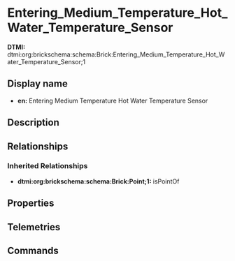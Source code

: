 # Entering_Medium_Temperature_Hot_Water_Temperature_Sensor
**DTMI:** dtmi:org:brickschema:schema:Brick:Entering_Medium_Temperature_Hot_Water_Temperature_Sensor;1
## Display name
- **en:** Entering Medium Temperature Hot Water Temperature Sensor
## Description
## Relationships
### Inherited Relationships
* **dtmi:org:brickschema:schema:Brick:Point;1:** isPointOf
## Properties
## Telemetries
## Commands
